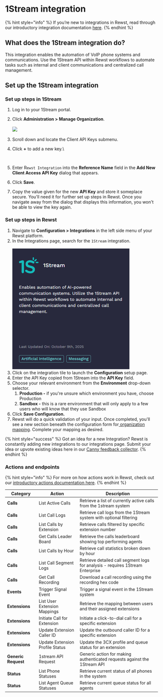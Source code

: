 # 1Stream integration

{% hint style="info" %}
If you’re new to integrations in Rewst, read through our introductory integration documentation [here](https://docs.rewst.help/documentation/integrations).
{% endhint %}

## What does the 1Stream integration do?

This integration enables the automation of VoIP phone systems and communications. Use the 1Stream API within Rewst workflows to automate tasks such as internal and client communications and centralized call management.

## Set up the 1Stream integration

### Set up steps in 1Stream

1. Log in to your 1Stream portal.
2. Click **Administration > Manage Organization**.\
   \
   ![](<../../../../.gitbook/assets/Screenshot 2025-08-27 at 1.45.39 PM.png>)
3. Scroll down and locate the Client API Keys submenu.
4.  Click **+** to add a new key.\


    <figure><img src="../../../../.gitbook/assets/Screenshot 2025-08-27 at 1.46.21 PM.png" alt=""><figcaption></figcaption></figure>
5. Enter R`ewst Integration` into the **Reference Name** field in the **Add New Client Access API Key** dialog that appears.&#x20;
6. Click **Save**.
7. Copy the value given for the new **API Key** and store it someplace secure. You'll need it for further set up steps in Rewst. Once you navigate away from the dialog that displays this information, you won't be able to view the key again.

### Set up steps in Rewst

1. Navigate to **Configuration > Integrations** in the left side menu of your Rewst platform.
2. In the Integrations page, search for the `1Stream` integration. \
   \
   ![](<../../../../.gitbook/assets/image (210).png>)
3. Click on the integration tile to launch the **Configuration** setup page.
4. Enter the API Key copied from 1Stream into the **API Key** field.
5. Choose your relevant environment from the **Environment** drop-down selector.
   1. **Production -** if you're unsure which environment you have, choose Production
   2. **Sandbox -** this is a rare environment that will only apply to a few users who will know that they use Sandbox
6. Click **Save Configuration.**
7. Rewst will do a quick validation of your input. Once completed, you'll see a new section beneath the configuration form for[ organization mapping](https://docs.rewst.help/documentation/integrations#what-is-organization-mapping). Complete your mapping as desired.&#x20;

{% hint style="success" %}
Got an idea for a new Integration? Rewst is constantly adding new integrations to our integrations page. Submit your idea or upvote existing ideas here in our [Canny feedback collector](https://rewst.canny.io/integrations).
{% endhint %}

### Actions and endpoints <a href="#actions-and-endpoints" id="actions-and-endpoints"></a>

{% hint style="info" %}
For more on how actions work in Rewst, check out our [introductory actions documentation here](https://docs.rewst.help/documentation/workflows/actions-in-rewst).
{% endhint %}

| Category            | Action                          | Description                                                                    |
| ------------------- | ------------------------------- | ------------------------------------------------------------------------------ |
| **Calls**           | List Active Calls               | Retrieve a list of currently active calls from the 1stream system              |
| **Calls**           | List Call Logs                  | Retrieve call logs from the 1Stream system with optional filtering             |
| **Calls**           | List Calls by Extension         | Retrieve calls filtered by specific extension number                           |
| **Calls**           | Get Calls Leader Board          | Retrieve the calls leaderboard showing top performing agents                   |
| **Calls**           | List Calls by Hour              | Retrieve call statistics broken down by hour                                   |
| **Calls**           | List Call Segment Logs          | Retrieve detailed call segment logs for analysis - requires 1Stream Enterprise |
| **Calls**           | Get Call Recording              | Download a call recording using the recording hex code                         |
| **Events**          | Trigger Signal Event            | Trigger a signal event in the 1Stream system                                   |
| **Extensions**      | List User Extension Mappings    | Retrieve the mapping between users and their assigned extensions               |
| **Extensions**      | Initiate Call for Extension     | Initiate a click-to-dial call for a specific extension                         |
| **Extensions**      | Update Extension Caller ID      | Update the outbound caller ID for a specific extension                         |
| **Extensions**      | Update Extension Profile Status | Update the 3CX profile and queue status for an extension                       |
| **Generic Request** | 1stream API Request             | Generic action for making authenticated requests against the 1Stream API       |
| **Status**          | List Phone Statuses             | Retrieve current status of all phones in the system                            |
| **Status**          | List Agent Queue Statuses       | Retrieve current queue status for all agents                                   |
